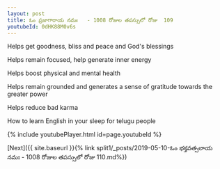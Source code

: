 ```yaml
---
layout: post
title: ఓం ప్రజాగారాయ నమః   - 1008 రోజుల తపస్సులో రోజు  109
youtubeId: 0dHK88M0v6s
---
```

 
 
Helps get goodness, bliss and peace and God's blessings
 
Helps remain focused, help generate inner energy 
 
Helps boost physical and mental health 
 
Helps remain grounded and generates a sense of gratitude towards the greater power 
 
Helps reduce bad karma
 
How to learn English in your sleep for telugu people
 
 
 
 


{% include youtubePlayer.html id=page.youtubeId %}
 
[Next]({{ site.baseurl }}{% link split1/_posts/2019-05-10-ఓం భక్తవత్సలాయ నమః   - 1008 రోజుల తపస్సులో రోజు  110.md%})
 
